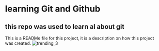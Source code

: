 # learning Git and Github
## this repo was used to learn al about git 
This is a READMe file for this project, it is a description on how this project was created. 
![trending_3](https://user-images.githubusercontent.com/62412678/165679236-51583279-9668-46c7-a8ff-69cb0272eb67.jpg)
